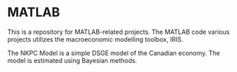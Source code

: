 # MATLAB
This is a repository for MATLAB-related projects. The MATLAB code various projects utilizes the macroeconomic modelling toolbox, IRIS. 

The NKPC Model is a simple DSGE model of the Canadian economy. The model is estimated using Bayesian methods.

